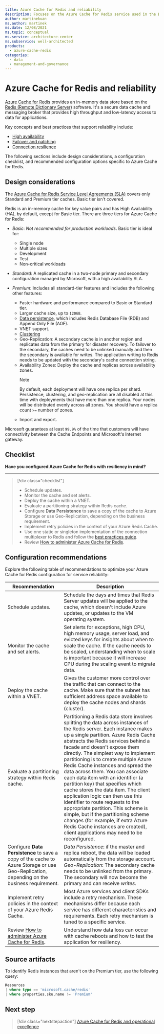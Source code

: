 ```yaml
---
title: Azure Cache for Redis and reliability
description: Focuses on the Azure Cache for Redis service used in the Data solution to provide best-practice, configuration recommendations, and design considerations related to Service Reliability.
author: martinekuan
ms.author: martinek
ms.date: 12/08/2021
ms.topic: conceptual
ms.service: architecture-center
ms.subservice: well-architected
products:
  - azure-cache-redis
categories:
  - data
  - management-and-governance
---
```


# Azure Cache for Redis and reliability

[Azure Cache for Redis](/azure/azure-cache-for-redis/cache-overview) provides an in-memory data store based on the [Redis (Remote Dictionary Server)](https://redis.io/) software. It's a secure data cache and messaging broker that provides high throughput and low-latency access to data for applications.

Key concepts and best practices that support reliability include:

- [High availability](/azure/azure-cache-for-redis/cache-high-availability)
- [Failover and patching](/azure/azure-cache-for-redis/cache-failover)
- [Connection resilience](/azure/azure-cache-for-redis/cache-best-practices-connection)

The following sections include design considerations, a configuration checklist, and recommended configuration options specific to Azure Cache for Redis.

## Design considerations

The [Azure Cache for Redis Service Level Agreements (SLA)](https://azure.microsoft.com/support/legal/sla/cache/v1_0/) covers only Standard and Premium tier caches. Basic tier isn't covered.

Redis is an in-memory cache for key value pairs and has High Availability (HA), by default, except for Basic tier. There are three tiers for Azure Cache for Redis:

- *Basic*: *Not recommended for production workloads*. Basic tier is ideal for:
  - Single node
  - Multiple sizes
  - Development
  - Test
  - Non-critical workloads

- *Standard*: A replicated cache in a two-node primary and secondary configuration managed by Microsoft, with a high availability SLA.
- *Premium*: Includes all standard-tier features and includes the following other features:
  - Faster hardware and performance compared to Basic or Standard tier.
  - Larger cache size, up to `120GB`.
  - [Data persistence](https://redis.io/topics/persistence), which includes Redis Database File (RDB) and Append Only File (AOF).
  - VNET support.
  - [Clustering](/azure/azure-cache-for-redis/cache-how-to-premium-clustering)
  - Geo-Replication: A secondary cache is in another region and replicates data from the primary for disaster recovery. To failover to the secondary, the caches need to be unlinked manually and then the secondary is available for writes. The application writing to Redis needs to be updated with the secondary's cache connection string.
  - Availability Zones: Deploy the cache and replicas across availability zones.
    > [!NOTE]
    > By default, each deployment will have one replica per shard. Persistence, clustering, and geo-replication are all disabled at this time with deployments that have more than one replica. Your nodes will be distributed evenly across all zones. You should have a replica count `>=` number of zones.
  - Import and export.

Microsoft guarantees at least `99.9%` of the time that customers will have connectivity between the Cache Endpoints and Microsoft's Internet gateway.

## Checklist

**Have you configured Azure Cache for Redis with resiliency in mind?**
***

> [!div class="checklist"]
> - Schedule updates.
> - Monitor the cache and set alerts.
> - Deploy the cache within a VNET.
> - Evaluate a partitioning strategy within Redis cache.
> - Configure **Data Persistence** to save a copy of the cache to Azure Storage or use Geo-Replication, depending on the business requirement.
> - Implement retry policies in the context of your Azure Redis Cache.
> - Use one static or singleton implementation of the connection multiplexer to Redis and follow the [best practices guide](/azure/azure-cache-for-redis/).
> - Review [How to administer Azure Cache for Redis](/azure/azure-cache-for-redis/cache-administration#reboot).

## Configuration recommendations

Explore the following table of recommendations to optimize your Azure Cache for Redis configuration for service reliability:

|Recommendation|Description|
|--------------|-----------|
|Schedule updates.|Schedule the days and times that Redis Server updates will be applied to the cache, which doesn't include Azure updates, or updates to the VM operating system.|
|Monitor the cache and set alerts.|Set alerts for exceptions, high CPU, high memory usage, server load, and evicted keys for insights about when to scale the cache. If the cache needs to be scaled, understanding when to scale is important because it will increase CPU during the scaling event to migrate data.|
|Deploy the cache within a VNET.|Gives the customer more control over the traffic that can connect to the cache. Make sure that the subnet has sufficient address space available to deploy the cache nodes and shards (cluster).|
|Evaluate a partitioning strategy within Redis cache.|Partitioning a Redis data store involves splitting the data across instances of the Redis server. Each instance makes up a single partition. Azure Redis Cache abstracts the Redis services behind a facade and doesn't expose them directly. The simplest way to implement partitioning is to create multiple Azure Redis Cache instances and spread the data across them. You can associate each data item with an identifier (a partition key) that specifies which cache stores the data item. The client application logic can then use this identifier to route requests to the appropriate partition. This scheme is simple, but if the partitioning scheme changes (for example, if extra Azure Redis Cache instances are created), client applications may need to be reconfigured.|
|Configure **Data Persistence** to save a copy of the cache to Azure Storage or use Geo-Replication, depending on the business requirement.|*Data Persistence*: if the master and replica reboot, the data will be loaded automatically from the storage account. *Geo-Replication*: The secondary cache needs to be unlinked from the primary. The secondary will now become the primary and can receive *writes*.|
|Implement retry policies in the context of your Azure Redis Cache.|Most Azure services and client SDKs include a retry mechanism. These mechanisms differ because each service has different characteristics and requirements. Each retry mechanism is tuned to a specific service.|
|Review [How to administer Azure Cache for Redis](/azure/azure-cache-for-redis/cache-administration#reboot).|Understand how data loss can occur with cache reboots and how to test the application for resiliency.|

## Source artifacts

To identify Redis instances that aren't on the Premium tier, use the following query:

```sql
Resources 
| where type == 'microsoft.cache/redis'
| where properties.sku.name != 'Premium'
```

## Next step

> [!div class="nextstepaction"]
> [Azure Cache for Redis and operational excellence](./operational-excellence.md)
